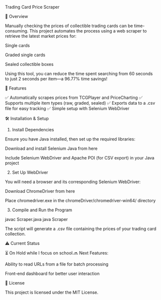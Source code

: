 Trading Card Price Scraper

📌 Overview

Manually checking the prices of collectible trading cards can be time-consuming. This project automates the process using a web scraper to retrieve the latest market prices for:

Single cards

Graded single cards

Sealed collectible boxes

Using this tool, you can reduce the time spent searching from 60 seconds to just 2 seconds per item—a 96.77% time savings!

🚀 Features

✅ Automatically scrapes prices from TCGPlayer and PriceCharting
✅ Supports multiple item types (raw, graded, sealed)
✅ Exports data to a .csv file for easy tracking
✅ Simple setup with Selenium WebDriver

🛠 Installation & Setup

1. Install Dependencies

Ensure you have Java installed, then set up the required libraries:

Download and install Selenium Java from here

Include Selenium WebDriver and Apache POI (for CSV export) in your Java project

2. Set Up WebDriver

You will need a browser and its corresponding Selenium WebDriver:

Download ChromeDriver from here

Place chromedriver.exe in the chromeDriver/chromedriver-win64/ directory

3. Compile and Run the Program

javac Scraper.java
java Scraper

The script will generate a .csv file containing the prices of your trading card collection.

⚠️ Current Status

⏳ On Hold while I focus on school.🔜 Next Features:

Ability to read URLs from a file for batch processing

Front-end dashboard for better user interaction

📜 License

This project is licensed under the MIT License.
